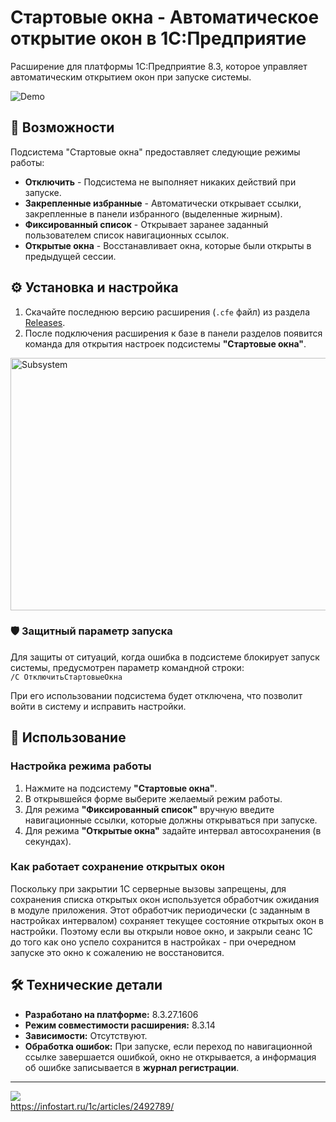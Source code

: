 # Стартовые окна - Автоматическое открытие окон в 1С:Предприятие

Расширение для платформы 1С:Предприятие 8.3, которое управляет автоматическим открытием окон при запуске системы.

![Demo](https://github.com/user-attachments/assets/37dd516a-d9ae-4ab5-a801-bf4ce2d94efb)

## 🚀 Возможности

Подсистема "Стартовые окна" предоставляет следующие режимы работы:

*   **Отключить** - Подсистема не выполняет никаких действий при запуске.
*   **Закрепленные избранные** - Автоматически открывает ссылки, закрепленные в панели избранного (выделенные жирным).
*   **Фиксированный список** - Открывает заранее заданный пользователем список навигационных ссылок.
*   **Открытые окна** - Восстанавливает окна, которые были открыты в предыдущей сессии.

## ⚙️ Установка и настройка

1.  Скачайте последнюю версию расширения (`.cfe` файл) из раздела [Releases](https://github.com/KrasnoshchekovPavel/1c_automatic_window_opening/releases).
2.  После подключения расширения к базе в панели разделов появится команда для открытия настроек подсистемы **"Стартовые окна"**.
<img width="856" height="404" alt="Subsystem" src="https://github.com/user-attachments/assets/85660504-b12f-4703-a7b5-d84406636d62" />

### 🛡️ Защитный параметр запуска

Для защиты от ситуаций, когда ошибка в подсистеме блокирует запуск системы, предусмотрен параметр командной строки:  
`/C ОтключитьСтартовыеОкна`

При его использовании подсистема будет отключена, что позволит войти в систему и исправить настройки.

## 📖 Использование

### Настройка режима работы

1.  Нажмите на подсистему **"Стартовые окна"**.
2.  В открывшейся форме выберите желаемый режим работы.
3.  Для режима **"Фиксированный список"** вручную введите навигационные ссылки, которые должны открываться при запуске.
4.  Для режима **"Открытые окна"** задайте интервал автосохранения (в секундах).

### Как работает сохранение открытых окон

Поскольку при закрытии 1С серверные вызовы запрещены, для сохранения списка открытых окон используется обработчик ожидания в модуле приложения. Этот обработчик периодически (с заданным в настройках интервалом) сохраняет текущее состояние открытых окон в настройки. Поэтому если вы открыли новое окно, и закрыли сеанс 1С до того как оно успело сохранится в настройках - при очередном запуске это окно к сожалению не восстановится.

## 🛠️ Технические детали

*   **Разработано на платформе:** 8.3.27.1606
*   **Режим совместимости расширения:** 8.3.14
*   **Зависимости:** Отсутствуют.
*   **Обработка ошибок:** При запуске, если переход по навигационной ссылке завершается ошибкой, окно не открывается, а информация об ошибке записывается в **журнал регистрации**.

---

[![](https://infostart.ru/bitrix/templates/sandbox_empty/assets/tpl/abo/img/logo.svg)](https://infostart.ru/1c/articles/2492789/)  
https://infostart.ru/1c/articles/2492789/
